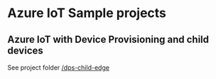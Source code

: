 # Azure IoT Sample projects

## Azure IoT with Device Provisioning and child devices
See project folder [/dps-child-edge](dps-child-edge/README.md)




